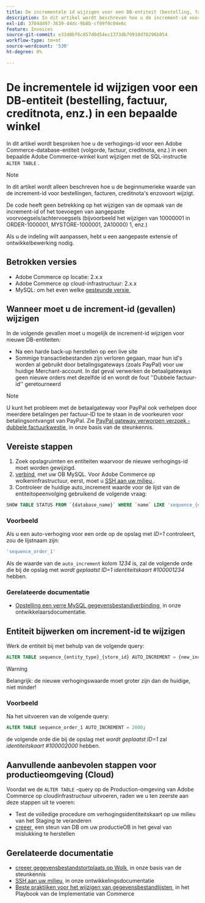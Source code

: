 ```yaml
---
title: De incrementele id wijzigen voor een DB-entiteit (bestelling, factuur, creditnota, enz.) in een bepaalde winkel
description: In dit artikel wordt beschreven hoe u de increment-id voor een Adobe Commerce-database-entiteit (order, factuur, creditnota, enz.) wijzigt in een bepaalde Adobe Commerce-winkel met behulp van de SQL-instructie 'ALTER TABLE'.
exl-id: 3704dd97-3639-44dc-9b8b-cf09f0c04e6c
feature: Invoices
source-git-commit: e33d0bf6c857d0d54ec1373db79910d78296b054
workflow-type: tm+mt
source-wordcount: '530'
ht-degree: 0%

---
```


# De incrementele id wijzigen voor een DB-entiteit (bestelling, factuur, creditnota, enz.) in een bepaalde winkel

In dit artikel wordt besproken hoe u de verhogings-id voor een Adobe Commerce-database-entiteit (volgorde, factuur, creditnota, enz.) in een bepaalde Adobe Commerce-winkel kunt wijzigen met de SQL-instructie `ALTER TABLE` .

>[!NOTE]
>
>In dit artikel wordt alleen beschreven hoe u de beginnumerieke waarde van de increment-id voor bestellingen, facturen, creditnota&#39;s enzovoort wijzigt.
>
>De code heeft geen betrekking op het wijzigen van de opmaak van de increment-id of het toevoegen van aangepaste voorvoegsels/achtervoegsels (bijvoorbeeld het wijzigen van 10000001 in ORDER-1000001, MYSTORE-1000001, 2A10000) 1, enz.)
>
>Als u de indeling wilt aanpassen, hebt u een aangepaste extensie of ontwikkelbewerking nodig.

## Betrokken versies

* Adobe Commerce op locatie: 2.x.x
* Adobe Commerce op cloud-infrastructuur: 2.x.x
* MySQL: om het even welke [&#x200B; gesteunde versie &#x200B;](https://experienceleague.adobe.com/nl/docs/commerce-operations/installation-guide/system-requirements)

## Wanneer moet u de increment-id (gevallen) wijzigen

In de volgende gevallen moet u mogelijk de increment-id wijzigen voor nieuwe DB-entiteiten:

* Na een harde back-up herstellen op een live site
* Sommige transactiebestanden zijn verloren gegaan, maar hun id&#39;s worden al gebruikt door betalingsgateways (zoals PayPal) voor uw huidige Merchant-account. In dat geval verwerken de betaalgateways geen nieuwe orders met dezelfde id en wordt de fout &#39;&#39;Dubbele factuur-id&#39;&#39; geretourneerd

>[!NOTE]
>
>U kunt het probleem met de betaalgateway voor PayPal ook verhelpen door meerdere betalingen per factuur-ID toe te staan in de voorkeuren voor betalingsontvangst van PayPal. Zie [&#x200B; PayPal gateway verworpen verzoek - dubbele factuurkwestie &#x200B;](https://experienceleague.adobe.com/nl/docs/experience-cloud-kcs/kbarticles/ka-26838) in onze basis van de steunkennis.

## Vereiste stappen

1. Zoek opslagruimten en entiteiten waarvoor de nieuwe verhogings-id moet worden gewijzigd.
1. [&#x200B; verbind &#x200B;](https://experienceleague.adobe.com/nl/docs/commerce-operations/installation-guide/prerequisites/database-server/mysql-remote) met uw OB MySQL. Voor Adobe Commerce op wolkeninfrastructuur, eerst, moet u [&#x200B; SSH aan uw milieu &#x200B;](https://experienceleague.adobe.com/docs/commerce-cloud-service/user-guide/develop/secure-connections.html?lang=nl-NL).
1. Controleer de huidige auto\_increment waarde voor de lijst van de entiteitopeenvolging gebruikend de volgende vraag:

```sql
SHOW TABLE STATUS FROM `{database_name}` WHERE `name` LIKE 'sequence_{entity_type}_{store_id}';
```

### Voorbeeld

Als u een auto-verhoging voor een orde op de opslag met *ID=1* controleert, zou de lijstnaam zijn:

```sql
'sequence_order_1'
```

Als de waarde van de `auto_increment` kolom *1234* is, zal de volgende orde die bij de opslag met *wordt geplaatst ID=1* *identiteitskaart \#100001234* hebben.

### Gerelateerde documentatie

* [&#x200B; Opstelling een verre MySQL gegevensbestandverbinding &#x200B;](https://experienceleague.adobe.com/nl/docs/commerce-operations/installation-guide/prerequisites/database-server/mysql-remote) in onze ontwikkelaarsdocumentatie.

## Entiteit bijwerken om increment-id te wijzigen

Werk de entiteit bij met behulp van de volgende query:

```sql
ALTER TABLE sequence_{entity_type}_{store_id} AUTO_INCREMENT = {new_increment_value};
```

>[!WARNING]
>
>Belangrijk: de nieuwe verhogingswaarde moet groter zijn dan de huidige, niet minder!

### Voorbeeld

Na het uitvoeren van de volgende query:

```sql
ALTER TABLE sequence_order_1 AUTO_INCREMENT = 2000;
```

de volgende orde die bij de opslag met *wordt geplaatst ID=1* zal *identiteitskaart \#100002000* hebben.

## Aanvullende aanbevolen stappen voor productieomgeving (Cloud)

Voordat we de `ALTER TABLE` -query op de Production-omgeving van Adobe Commerce op cloudinfrastructuur uitvoeren, raden we u ten zeerste aan deze stappen uit te voeren:

* Test de volledige procedure om verhogingsidentiteitskaart op uw milieu van het Staging te veranderen
* [&#x200B; creeer &#x200B;](/help/how-to/general/create-database-dump-on-cloud.md) een steun van DB om uw productieOB in het geval van mislukking te herstellen

## Gerelateerde documentatie

* [&#x200B; creeer gegevensbestandstortplaats op Wolk &#x200B;](/help/how-to/general/create-database-dump-on-cloud.md) in onze basis van de steunkennis
* [&#x200B; SSH aan uw milieu &#x200B;](https://experienceleague.adobe.com/docs/commerce-cloud-service/user-guide/develop/secure-connections.html?lang=nl-NL) in onze ontwikkelingsdocumentatie
* [&#x200B; Beste praktijken voor het wijzigen van gegevensbestandlijsten &#x200B;](https://experienceleague.adobe.com/nl/docs/commerce-operations/implementation-playbook/best-practices/development/modifying-core-and-third-party-tables#why-adobe-recommends-avoiding-modifications) in het Playbook van de Implementatie van Commerce
